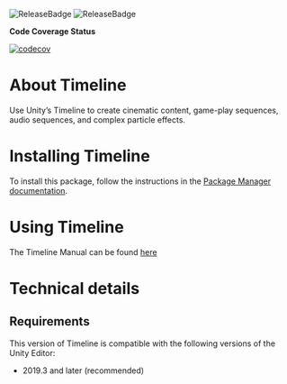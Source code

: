 ![ReleaseBadge](https://badges.cds.internal.unity3d.com/packages/com.unity.timeline/release-badge.svg)
![ReleaseBadge](https://badges.cds.internal.unity3d.com/packages/com.unity.timeline/candidates-badge.svg)

**Code Coverage Status**

[![codecov](https://codecov.unity3d.com/ghe/unity/com.unity.timeline/graph/badge.svg?token=JPPWXUP16W)](https://codecov.unity3d.com/ghe/unity/com.unity.timeline)

# About Timeline

Use Unity’s Timeline to create cinematic content, game-play sequences, audio sequences, and complex particle effects.

# Installing Timeline

To install this package, follow the instructions in the [Package Manager documentation](https://docs.unity3d.com/Packages/com.unity.package-manager-ui@latest/index.html).

# Using Timeline

The Timeline Manual can be found [here](http://docs.hq.unity3d.com/2018.1/Documentation/Manual/TimelineSection.html)

# Technical details
## Requirements

This version of Timeline is compatible with the following versions of the Unity Editor:

* 2019.3 and later (recommended)
